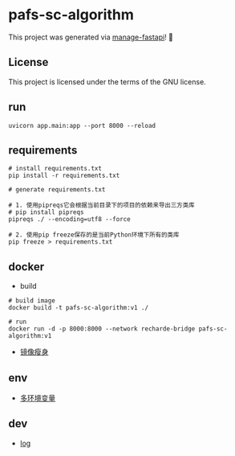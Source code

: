 # pafs-sc-algorithm

This project was generated via [manage-fastapi](https://ycd.github.io/manage-fastapi/)! :tada:

## License

This project is licensed under the terms of the GNU license.

## run

```shell
uvicorn app.main:app --port 8000 --reload
```

## requirements

```shell
# install requirements.txt
pip install -r requirements.txt 

# generate requirements.txt

# 1. 使用pipreqs它会根据当前目录下的项目的依赖来导出三方类库
# pip install pipreqs
pipreqs ./ --encoding=utf8 --force

# 2. 使用pip freeze保存的是当前Python环境下所有的类库
pip freeze > requirements.txt
```

## docker

- build

```shell
# build image
docker build -t pafs-sc-algorithm:v1 ./

# run
docker run -d -p 8000:8000 --network recharde-bridge pafs-sc-algorithm:v1
```

- [镜像瘦身](https://www.jianshu.com/p/c0ad13e0be85)

## env

- [多环境变量](https://yanbin.blog/python-multi-envs-configurations/#more-12901)

## dev

- [log](https://www.jianshu.com/p/5e3086ed5842)